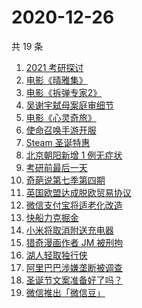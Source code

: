 # 2020-12-26

共 19 条

<!-- BEGIN ZHIHUSEARCH -->
<!-- 最后更新时间 Sat Dec 26 2020 22:08:15 GMT+0800 (CST) -->
1. [2021 考研探讨](https://www.zhihu.com/search?q=考研)
1. [电影《晴雅集》](https://www.zhihu.com/search?q=晴雅集)
1. [电影《拆弹专家2》](https://www.zhihu.com/search?q=拆弹专家2)
1. [吴谢宇弑母案庭审细节](https://www.zhihu.com/search?q=北大吴谢宇)
1. [电影《心灵奇旅》](https://www.zhihu.com/search?q=心灵奇旅)
1. [使命召唤手游开服](https://www.zhihu.com/search?q=使命召唤手游)
1. [Steam 圣诞特惠](https://www.zhihu.com/search?q=steam)
1. [北京朝阳新增 1 例无症状](https://www.zhihu.com/search?q=北京疫情)
1. [考研前最后一天](https://www.zhihu.com/search?q=考研最后一天)
1. [奇葩说第七季第四期](https://www.zhihu.com/search?q=奇葩说)
1. [英国欧盟达成脱欧贸易协议](https://www.zhihu.com/search?q=英国脱欧)
1. [微信支付宝将适老化改造](https://www.zhihu.com/search?q=微信支付宝适老化)
1. [快船力克掘金](https://www.zhihu.com/search?q=快船)
1. [小米将取消附送充电器](https://www.zhihu.com/search?q=小米取消充电器)
1. [猎奇漫画作者 JM 被刑拘](https://www.zhihu.com/search?q=jm帝国漫画)
1. [湖人轻取独行侠](https://www.zhihu.com/search?q=湖人)
1. [阿里巴巴涉嫌垄断被调查](https://www.zhihu.com/search?q=阿里巴巴)
1. [圣诞节文案准备好了吗？](https://www.zhihu.com/search?q=圣诞节祝福)
1. [微信推出「微信豆」](https://www.zhihu.com/search?q=微信豆)
<!-- END ZHIHUSEARCH -->
